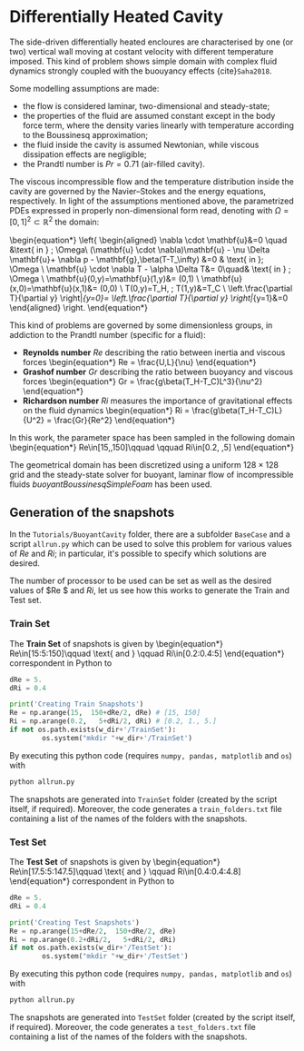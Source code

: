 # Differentially Heated Cavity

The side-driven differentially heated encloures are characterised by one (or two) vertical wall moving at costant velocity with different temperature imposed. This kind of problem shows simple domain with complex fluid dynamics strongly coupled with the buouyancy effects {cite}`Saha2018`.

Some modelling assumptions are made:
- the flow is considered laminar, two-dimensional and steady-state;
- the properties of the fluid are assumed constant except in the body force term, where the density varies linearly with temperature according to the Boussinesq approximation;
- the fluid inside the cavity is assumed Newtonian, while viscous dissipation effects are negligible;
- the Prandtl number is $Pr=0.71$ (air-filled cavity).

The viscous incompressible flow and the temperature distribution inside the cavity are governed by the Navier–Stokes and the energy equations, respectively. In light of the assumptions mentioned above, the parametrized PDEs expressed in properly non-dimensional form read, denoting with $\Omega=[0,1]^2\subset\mathbb{R}^2$ the domain:

\begin{equation*}
\left\{
\begin{aligned}
        \nabla \cdot \mathbf{u}&=0  \quad &\text{ in } \; \Omega\\
        (\mathbf{u} \cdot \nabla)\mathbf{u} - \nu \Delta \mathbf{u}+ \nabla p - \mathbf{g}\,\beta(T-T_\infty) &=0 & \text{ in }\; \Omega \\
        \mathbf{u} \cdot \nabla T - \alpha \Delta T&= 0\quad& \text{ in } \; \Omega \\
        \mathbf{u}(0,y)=\mathbf{u}(1,y)&= (0,1)  \\
        \mathbf{u}(x,0)=\mathbf{u}(x,1)&= (0,0) \\
        T(0,y)=T_H, \; T(1,y)&=T_C  \\
        \left.\frac{\partial T}{\partial y} \right|_{y=0}= \left.\frac{\partial T}{\partial y} \right|_{y=1}&=0 
\end{aligned}
\right.
\end{equation*}

This kind of problems are governed by some dimensionless groups, in addiction to the Prandtl number (specific for a fluid):
- **Reynolds number** $Re$ describing the ratio between inertia and viscous forces
\begin{equation*}
Re = \frac{U\,L}{\nu}
\end{equation*}
- **Grashof number** $Gr$ describing the ratio between buoyancy and viscous forces
\begin{equation*}
Gr = \frac{g\beta(T_H-T_C)L^3}{\nu^2}
\end{equation*}
- **Richardson number** $Ri$ measures the importance of gravitational effects on the fluid dynamics
\begin{equation*}
Ri = \frac{g\beta(T_H-T_C)L}{U^2} = \frac{Gr}{Re^2}
\end{equation*}

In this work, the parameter space has been sampled in the following domain
\begin{equation*}
Re\in[15,\,150]\qquad \qquad Ri\in[0.2, \,5]
\end{equation*}

The geometrical domain has been discretized using a uniform $128\times 128$ grid and the steady-state solver for buoyant, laminar flow of incompressible fluids *buoyantBoussinesqSimpleFoam* has been used.

## Generation of the snapshots
In the `Tutorials/BuoyantCavity` folder, there are a subfolder `BaseCase` and a script `allrun.py` which can be used to solve this problem for various values of $Re$ and $Ri$; in particular, it's possible to specify which solutions are desired. 

The number of processor to be used can be set as well as the desired values of $Re $ and $Ri$, let us see how this works to generate the Train and Test set.

### Train Set
The **Train Set** of snapshots is given by
\begin{equation*}
Re\in[15:5:150]\qquad \text{ and } \qquad Ri\in[0.2:0.4:5]
\end{equation*}
correspondent in Python to
```python
dRe = 5.
dRi = 0.4

print('Creating Train Snapshots')
Re = np.arange(15,  150+dRe/2, dRe) # [15, 150]
Ri = np.arange(0.2,   5+dRi/2, dRi) # [0.2, 1., 5.]
if not os.path.exists(w_dir+'/TrainSet'):
        os.system("mkdir "+w_dir+'/TrainSet')
```
By executing this python code (requires `numpy, pandas, matplotlib` and `os`) with
```bash
python allrun.py
```
The snapshots are generated into `TrainSet` folder (created by the script itself, if required). Moreover, the code generates a `train_folders.txt` file containing a list of the names of the folders with the snapshots.

### Test Set
The **Test Set** of snapshots is given by
\begin{equation*}
Re\in[17.5:5:147.5]\qquad \text{ and } \qquad Ri\in[0.4:0.4:4.8]
\end{equation*}
correspondent in Python to
```python
dRe = 5.
dRi = 0.4

print('Creating Test Snapshots')
Re = np.arange(15+dRe/2,  150+dRe/2, dRe) 
Ri = np.arange(0.2+dRi/2,   5+dRi/2, dRi)
if not os.path.exists(w_dir+'/TestSet'):
        os.system("mkdir "+w_dir+'/TestSet')
```
By executing this python code (requires `numpy, pandas, matplotlib` and `os`) with
```bash
python allrun.py
```
The snapshots are generated into `TestSet` folder (created by the script itself, if required). Moreover, the code generates a `test_folders.txt` file containing a list of the names of the folders with the snapshots.